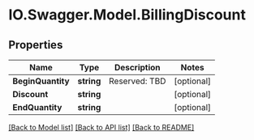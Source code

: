 # IO.Swagger.Model.BillingDiscount
## Properties

Name | Type | Description | Notes
------------ | ------------- | ------------- | -------------
**BeginQuantity** | **string** | Reserved: TBD | [optional] 
**Discount** | **string** |  | [optional] 
**EndQuantity** | **string** |  | [optional] 

[[Back to Model list]](../README.md#documentation-for-models) [[Back to API list]](../README.md#documentation-for-api-endpoints) [[Back to README]](../README.md)

